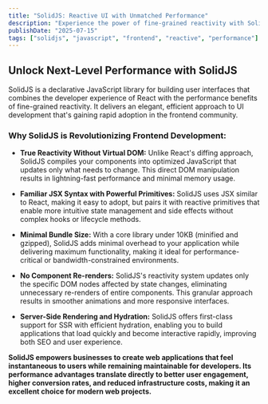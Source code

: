 ```yaml
---
title: "SolidJS: Reactive UI with Unmatched Performance"
description: "Experience the power of fine-grained reactivity with SolidJS, delivering React-like developer experience with superior runtime performance."
publishDate: "2025-07-15"
tags: ["solidjs", "javascript", "frontend", "reactive", "performance"]
---
```


## Unlock Next-Level Performance with SolidJS

SolidJS is a declarative JavaScript library for building user interfaces that combines the developer experience of React with the performance benefits of fine-grained reactivity. It delivers an elegant, efficient approach to UI development that's gaining rapid adoption in the frontend community.

### Why SolidJS is Revolutionizing Frontend Development:

*   **True Reactivity Without Virtual DOM:** Unlike React's diffing approach, SolidJS compiles your components into optimized JavaScript that updates only what needs to change. This direct DOM manipulation results in lightning-fast performance and minimal memory usage.

*   **Familiar JSX Syntax with Powerful Primitives:** SolidJS uses JSX similar to React, making it easy to adopt, but pairs it with reactive primitives that enable more intuitive state management and side effects without complex hooks or lifecycle methods.

*   **Minimal Bundle Size:** With a core library under 10KB (minified and gzipped), SolidJS adds minimal overhead to your application while delivering maximum functionality, making it ideal for performance-critical or bandwidth-constrained environments.

*   **No Component Re-renders:** SolidJS's reactivity system updates only the specific DOM nodes affected by state changes, eliminating unnecessary re-renders of entire components. This granular approach results in smoother animations and more responsive interfaces.

*   **Server-Side Rendering and Hydration:** SolidJS offers first-class support for SSR with efficient hydration, enabling you to build applications that load quickly and become interactive rapidly, improving both SEO and user experience.

**SolidJS empowers businesses to create web applications that feel instantaneous to users while remaining maintainable for developers. Its performance advantages translate directly to better user engagement, higher conversion rates, and reduced infrastructure costs, making it an excellent choice for modern web projects.**
